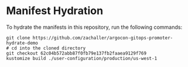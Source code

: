 # Manifest Hydration

To hydrate the manifests in this repository, run the following commands:

```shell
git clone https://github.com/zachaller/argocon-gitops-promoter-hydrate-demo
# cd into the cloned directory
git checkout 62c04b572abb87f0fb79e137fb2faaea9129f769
kustomize build ./user-configuration/production/us-west-1
```
